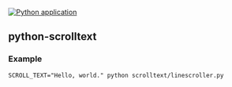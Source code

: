 [![Python application](https://github.com/jimdeekepler/python-scrolltext/actions/workflows/python-app.yml/badge.svg)](https://github.com/jimdeekepler/python-scrolltext/actions/workflows/python-app.yml)

## python-scrolltext

### Example

    SCROLL_TEXT="Hello, world." python scrolltext/linescroller.py
